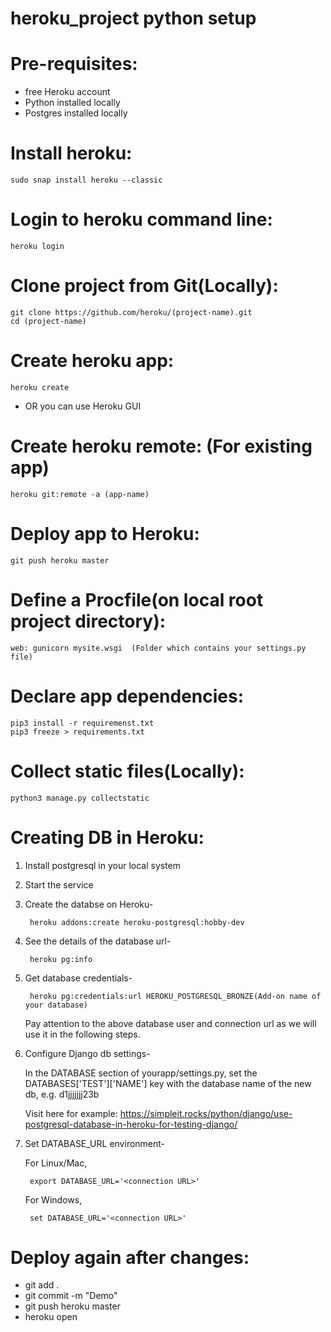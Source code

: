 # heroku_project python setup

# Pre-requisites:
- free Heroku account
- Python installed locally
- Postgres installed locally

# Install heroku:
	sudo snap install heroku --classic

# Login to heroku command line:
	heroku login

# Clone project from Git(Locally):
	git clone https://github.com/heroku/(project-name).git
	cd (project-name)

# Create heroku app:
	heroku create 
- OR you can use Heroku GUI

# Create heroku remote:     (For existing app)  
	heroku git:remote -a (app-name)

# Deploy app to Heroku:
	git push heroku master

# Define a Procfile(on local root project directory):
	web: gunicorn mysite.wsgi  (Folder which contains your settings.py file)

# Declare app dependencies:
	pip3 install -r requiremenst.txt
	pip3 freeze > requirements.txt

# Collect static files(Locally):
	python3 manage.py collectstatic

# Creating DB in Heroku:

1. Install postgresql in your local system

2. Start the service

3. Create the databse on Heroku-
	
		heroku addons:create heroku-postgresql:hobby-dev

4. See the details of the database url-
		
		heroku pg:info

5. Get database credentials-

		heroku pg:credentials:url HEROKU_POSTGRESQL_BRONZE(Add-on name of your database)

	Pay attention to the above database user and connection url as we will use it in the following steps.

6. Configure Django db settings-	

	In the DATABASE section of yourapp/settings.py, set the DATABASES['TEST']['NAME'] key with the database name of the new db, e.g. d1jjjjjjj23b

	Visit here for example: https://simpleit.rocks/python/django/use-postgresql-database-in-heroku-for-testing-django/

7. Set DATABASE_URL environment-

	For Linux/Mac,
	
		export DATABASE_URL='<connection URL>'

	For Windows,
	
		set DATABASE_URL='<connection URL>'

# Deploy again after changes:
- git add .
- git commit -m "Demo"
- git push heroku master
- heroku open